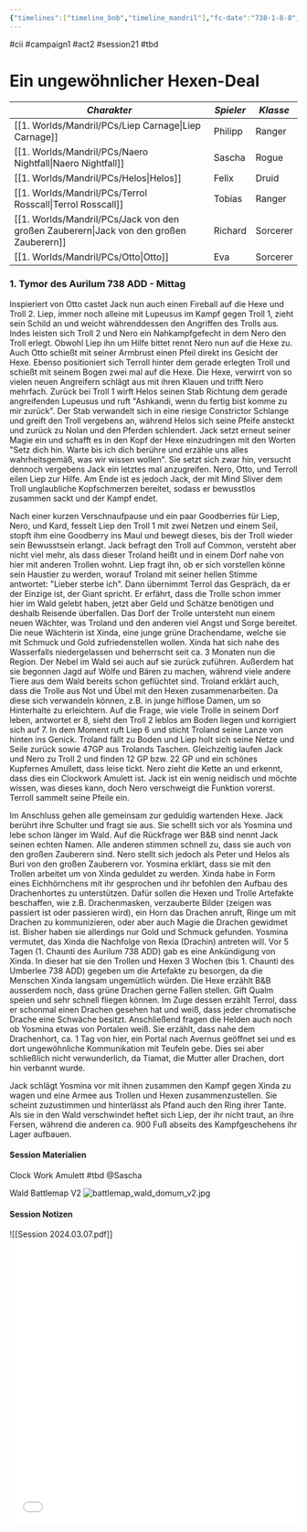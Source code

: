 ```yaml
---
{"timelines":["timeline_bnb","timeline_mandril"],"fc-date":"738-1-8-8","fc-end":null,"fc-display-name":"Ein ungewöhnlicher Hexen-Deal","aat-event-body":"Verwickelt in einen Kampf mit zwei Trollen und einer Hexe, zeigen B&B ihre kämpferischen Fähigkeiten. Im Anschließenden Verhör von Troland und der Hexe Yosmina erfahren die Helden nicht nur von der jungen, grünen Drachendame Xinda, die begonne hat die Wälder in Rexia wieder zu knechten, sondern schmieden auch einen Allianzplan mit der Hexe...","aat-render-enabled":true,"fc-category":"Campaign B&B","dg-publish":true,"permalink":"/2-journals/mandril/campaign-b-and-b/2-act/2024-03-07/","dgPassFrontmatter":true}
---
```


#cii #campaign1 #act2 #session21 #tbd 

# Ein ungewöhnlicher Hexen-Deal

| *Charakter* | *Spieler* | *Klasse* |
| ----------- | ----------- | ----------- |
| [[1. Worlds/Mandril/PCs/Liep Carnage\|Liep Carnage]] | Philipp | Ranger |
| [[1. Worlds/Mandril/PCs/Naero Nightfall\|Naero Nightfall]] | Sascha | Rogue |
| [[1. Worlds/Mandril/PCs/Helos\|Helos]] | Felix | Druid |
| [[1. Worlds/Mandril/PCs/Terrol Rosscall\|Terrol Rosscall]] | Tobias | Ranger |
| [[1. Worlds/Mandril/PCs/Jack von den großen Zauberern\|Jack von den großen Zauberern]] | Richard | Sorcerer |
| [[1. Worlds/Mandril/PCs/Otto\|Otto]] | Eva | Sorcerer |

### 1. Tymor des Aurilum 738 ADD - Mittag
Inspieriert von Otto castet Jack nun auch einen Fireball auf die Hexe und Troll 2. Liep, immer noch alleine mit Lupeusus im Kampf gegen Troll 1, zieht sein Schild an und weicht währenddessen den Angriffen des Trolls aus. Indes leisten sich Troll 2 und Nero ein Nahkampfgefecht in dem Nero den Troll erlegt. Obwohl Liep ihn um Hilfe bittet rennt Nero nun auf die Hexe zu. Auch Otto schießt mit seiner Armbrust einen Pfeil direkt ins Gesicht der Hexe. Ebenso positioniert sich Terroll hinter dem gerade erlegten Troll und schießt mit seinem Bogen zwei mal auf die Hexe. Die Hexe, verwirrt von so vielen neuen Angreifern schlägt aus mit ihren Klauen und trifft Nero mehrfach. Zurück bei Troll 1 wirft Helos seinen Stab Richtung dem gerade angreifenden Lupeusus und ruft "Ashkandi, wenn du fertig bist komme zu mir zurück". Der Stab verwandelt sich in eine riesige Constrictor Schlange und greift den Troll vergebens an, während Helos sich seine Pfeife ansteckt und zurück zu Nolan und den Pferden schlendert. Jack setzt erneut seiner Magie ein und schafft es in den Kopf der Hexe einzudringen mit den Worten "Setz dich hin. Warte bis ich dich berühre und erzähle uns alles wahrheitsgemäß, was wir wissen wollen". Sie setzt sich zwar hin, versucht dennoch vergebens Jack ein letztes mal anzugreifen. Nero, Otto, und Terroll eilen Liep zur Hilfe. Am Ende ist es jedoch Jack, der mit Mind Sliver dem Troll unglaubliche Kopfschmerzen bereitet, sodass er bewusstlos zusammen sackt und der Kampf endet.

Nach einer kurzen Verschnaufpause und ein paar Goodberries für Liep, Nero, und Kard, fesselt Liep den Troll 1 mit zwei Netzen und einem Seil, stopft ihm eine Goodberry ins Maul und bewegt dieses, bis der Troll wieder sein Bewusstsein erlangt. Jack befragt den Troll auf Common, versteht aber nicht viel mehr, als dass dieser Troland heißt und in einem Dorf nahe von hier mit anderen Trollen wohnt. Liep fragt ihn, ob er sich vorstellen könne sein Haustier zu werden, worauf Troland mit seiner hellen Stimme antwortet: "Lieber sterbe ich". Dann übernimmt Terrol das Gespräch, da er der Einzige ist, der Giant spricht. Er erfährt, dass die Trolle schon immer hier im Wald gelebt haben, jetzt aber Geld und Schätze benötigen und deshalb Reisende überfallen. Das Dorf der Trolle untersteht nun einem neuen Wächter, was Troland und den anderen viel Angst und Sorge bereitet. Die neue Wächterin ist Xinda, eine junge grüne Drachendame, welche sie mit Schmuck und Gold zufriedenstellen wollen. Xinda hat sich nahe des Wasserfalls niedergelassen und beherrscht seit ca. 3 Monaten nun die Region. Der Nebel im Wald sei auch auf sie zurück zuführen. Außerdem hat sie begonnen Jagd auf Wölfe und Bären zu machen, während viele andere Tiere aus dem Wald bereits schon geflüchtet sind. Troland erklärt auch, dass die Trolle aus Not und Übel mit den Hexen zusammenarbeiten. Da diese sich verwandeln können, z.B. in junge hilflose Damen, um so Hinterhalte zu erleichtern. Auf die Frage, wie viele Trolle in seinem Dorf leben, antwortet er 8, sieht den Troll 2 leblos am Boden liegen und korrigiert sich auf 7. In dem Moment ruft Liep 6 und sticht Troland seine Lanze von hinten ins Genick. Troland fällt zu Boden und Liep holt sich seine Netze und Seile zurück sowie 47GP aus Trolands Taschen. Gleichzeitig laufen Jack und Nero zu Troll 2 und finden 12 GP bzw. 22 GP und ein schönes Kupfernes Amullett, dass leise tickt. Nero zieht die Kette an und erkennt, dass dies ein Clockwork Amulett ist. Jack ist ein wenig neidisch und möchte wissen, was dieses kann, doch Nero verschweigt die Funktion vorerst. Terroll sammelt seine Pfeile ein.

Im Anschluss gehen alle gemeinsam zur geduldig wartenden Hexe. Jack berührt ihre Schulter und fragt sie aus. Sie schellt sich vor als Yosmina und lebe schon länger im Wald. Auf die Rückfrage wer B&B sind nennt Jack seinen echten Namen. Alle anderen stimmen schnell zu, dass sie auch von den großen Zauberern sind. Nero stellt sich jedoch als Peter und Helos als Buri von den großen Zauberern vor. Yosmina erklärt, dass sie mit den Trollen arbeitet um von Xinda geduldet zu werden. Xinda habe in Form eines Eichhörnchens mit ihr gesprochen und ihr befohlen den Aufbau des Drachenhortes zu unterstützen. Dafür sollen die Hexen und Trolle Artefakte beschaffen, wie z.B. Drachenmasken, verzauberte Bilder (zeigen was passiert ist oder passieren wird), ein Horn das Drachen anruft, Ringe um mit Drachen zu kommunizieren, oder aber auch Magie die Drachen gewidmet ist. Bisher haben sie allerdings nur Gold und Schmuck gefunden. Yosmina vermutet, das Xinda die Nachfolge von Rexia (Drachin) antreten will. Vor 5 Tagen (1. Chaunti des Aurilum 738 ADD) gab es eine Ankündigung von Xinda. In dieser hat sie den Trollen und Hexen 3 Wochen (bis 1. Chaunti des Umberlee 738 ADD) gegeben um die Artefakte zu besorgen, da die Menschen Xinda langsam ungemütlich würden. Die Hexe erzählt B&B ausserdem noch, dass grüne Drachen gerne Fallen stellen. Gift Qualm speien und sehr schnell fliegen können. Im Zuge dessen erzählt Terrol, dass er schonmal einen Drachen gesehen hat und weiß, dass jeder chromatische Drache eine Schwäche besitzt. Anschließend fragen die Helden auch noch ob Yosmina etwas von Portalen weiß. Sie erzählt, dass nahe dem Drachenhort, ca. 1 Tag von hier, ein Portal nach Avernus geöffnet sei und es dort ungewöhnliche Kommunikation mit Teufeln gebe. Dies sei aber schließlich nicht verwunderlich, da Tiamat, die Mutter aller Drachen, dort hin verbannt wurde.

Jack schlägt Yosmina vor mit ihnen zusammen den Kampf gegen Xinda zu wagen und eine Armee aus Trollen und Hexen zusammenzustellen. Sie scheint zuzustimmen und hinterlässt als Pfand auch den Ring ihrer Tante. Als sie in den Wald verschwindet heftet sich Liep, der ihr nicht traut, an ihre Fersen, während die anderen ca. 900 Fuß abseits des Kampfgeschehens ihr Lager aufbauen.

#### Session Materialien
Clock Work Amulett
#tbd @Sascha

Wald Battlemap V2
![battlemap_wald_domum_v2.jpg](/img/user/z_Attachments/battlemap_wald_domum_v2.jpg)
#### Session Notizen
![[Session 2024.03.07.pdf]]
<embed src="/img/Session 2024.03.07.pdf" type="application/pdf" width="100%" height=500 />